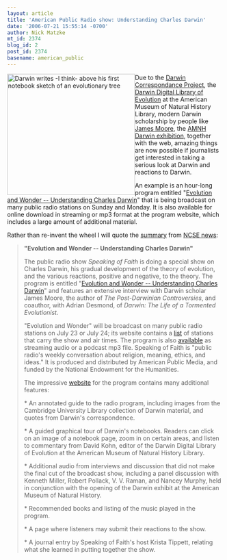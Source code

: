 ```yaml
---
layout: article
title: 'American Public Radio show: Understanding Charles Darwin'
date: '2006-07-21 15:55:14 -0700'
author: Nick Matzke
mt_id: 2374
blog_id: 2
post_id: 2374
basename: american_public
---
```

<img src="{{ site.baseurl }}/uploads/2006/Darwin_1836q_Tree_of_life_thumb2.jpg" alt="Darwin writes -I think- above his first notebook sketch of an evolutionary tree" width="299" height="283" style="float:left;" />Due to the [Darwin Correspondance Project](http://www.lib.cam.ac.uk/Departments/Darwin/), the [Darwin Digital Library of Evolution](http://darwinlibrary.amnh.org/) at the American Museum of Natural History Library, modern Darwin scholarship by people like [James Moore](http://www.google.com/search?hl=en&amp;lr=&amp;q=james+moore+darwin&amp;btnG=Search), the [AMNH Darwin exhibition](http://www.amnh.org/exhibitions/darwin/), together with the web, amazing things are now possible if journalists get interested in taking a serious look at Darwin and reactions to Darwin.  

An example is an hour-long program entitled "[Evolution and Wonder -- Understanding Charles Darwin](http://speakingoffaith.publicradio.org/programs/darwin/index.shtml)" that is being broadcast on many public radio stations on Sunday and Monday.  It is also available for online download in streaming or mp3 format at the program website, which includes a large amount of additional material.

Rather than re-invent the wheel I will quote the [summary](http://www.ncseweb.org/resources/news/2006/US/999_evolution_and_wonder__under_7_21_2006.asp) from [NCSE news](http://www.ncseweb.org/):

> **"Evolution and Wonder -- Understanding Charles Darwin"**
> 
> The public radio show _Speaking of Faith_ is doing a special show on Charles Darwin, his gradual development of the theory of evolution, and the various reactions, positive and negative, to the theory. The program is entitled "[Evolution and Wonder -- Understanding Charles Darwin](http://speakingoffaith.publicradio.org/programs/darwin/index.shtml)" and features an extensive interview with Darwin scholar James Moore, the author of _The Post-Darwinian Controversies_, and coauthor, with Adrian Desmond, of _Darwin: The Life of a Tormented Evolutionist_.
> 
> "Evolution and Wonder" will be broadcast on many public radio stations on July 23 or July 24; its website contains a [list](http://speakingoffaith.publicradio.org/stations/index.shtml) of stations that carry the show and air times. The program is also [available](http://speakingoffaith.publicradio.org/programs/darwin/index.shtml) as streaming audio or a podcast mp3 file. Speaking of Faith is "public radio's weekly conversation about religion, meaning, ethics, and ideas." It is produced and distributed by American Public Media, and funded by the National Endowment for the Humanities.
> 
> The impressive [website](http://speakingoffaith.publicradio.org/programs/darwin/index.shtml) for the program contains many additional features:
> 
> \* An annotated guide to the radio program, including images from the Cambridge University Library collection of Darwin material, and quotes from Darwin's correspondence.
> 
> \* A guided graphical tour of Darwin's notebooks. Readers can click on an image of a notebook page, zoom in on certain areas, and listen to commentary from David Kohn, editor of the Darwin Digital Library of Evolution at the American Museum of Natural History Library.
> 
> \* Additional audio from interviews and discussion that did not make the final cut of the broadcast show, including a panel discussion with Kenneth Miller, Robert Pollack, V. V. Raman, and Nancey Murphy, held in conjunction with the opening of the Darwin exhibit at the American Museum of Natural History.
> 
> \* Recommended books and listing of the music played in the program.
> 
> \* A page where listeners may submit their reactions to the show.
> 
> \* A journal entry by Speaking of Faith's host Krista Tippett, relating what she learned in putting together the show.
